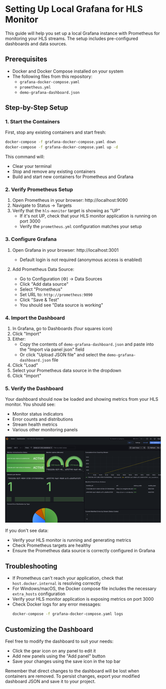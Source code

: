 # Setting Up Local Grafana for HLS Monitor

This guide will help you set up a local Grafana instance with Prometheus for monitoring your HLS streams. The setup includes pre-configured dashboards and data sources.

## Prerequisites

- Docker and Docker Compose installed on your system
- The following files from this repository:
  - `grafana-docker-compose.yaml`
  - `prometheus.yml`
  - `demo-grafana-dashboard.json`

## Step-by-Step Setup

### 1. Start the Containers

First, stop any existing containers and start fresh:

```bash
docker-compose -f grafana-docker-compose.yaml down
docker-compose -f grafana-docker-compose.yaml up -d
```

This command will:
- Clear your terminal
- Stop and remove any existing containers
- Build and start new containers for Prometheus and Grafana

### 2. Verify Prometheus Setup

1. Open Prometheus in your browser: http://localhost:9090
2. Navigate to Status -> Targets
3. Verify that the `hls-monitor` target is showing as "UP"
   - If it's not UP, check that your HLS monitor application is running on port 3000
   - Verify the `prometheus.yml` configuration matches your setup

### 3. Configure Grafana

1. Open Grafana in your browser: http://localhost:3001
   - Default login is not required (anonymous access is enabled)

2. Add Prometheus Data Source:
   - Go to Configuration (⚙️) -> Data Sources
   - Click "Add data source"
   - Select "Prometheus"
   - Set URL to: `http://prometheus:9090`
   - Click "Save & Test"
   - You should see "Data source is working"

### 4. Import the Dashboard

1. In Grafana, go to Dashboards (four squares icon)
2. Click "Import"
3. Either:
   - Copy the contents of `demo-grafana-dashboard.json` and paste into the "Import via panel json" field
   - Or click "Upload JSON file" and select the `demo-grafana-dashboard.json` file
4. Click "Load"
5. Select your Prometheus data source in the dropdown
6. Click "Import"

### 5. Verify the Dashboard

Your dashboard should now be loaded and showing metrics from your HLS monitor. You should see:
- Monitor status indicators
- Error counts and distributions
- Stream health metrics
- Various other monitoring panels

![alt text](image.png)

If you don't see data:
- Verify your HLS monitor is running and generating metrics
- Check Prometheus targets are healthy
- Ensure the Prometheus data source is correctly configured in Grafana

## Troubleshooting

- If Prometheus can't reach your application, check that `host.docker.internal` is resolving correctly
- For Windows/macOS, the Docker compose file includes the necessary `extra_hosts` configuration
- Verify your HLS monitor application is exposing metrics on port 3000
- Check Docker logs for any error messages:
  ```bash
  docker-compose -f grafana-docker-compose.yaml logs
  ```

## Customizing the Dashboard

Feel free to modify the dashboard to suit your needs:
- Click the gear icon on any panel to edit it
- Add new panels using the "Add panel" button
- Save your changes using the save icon in the top bar

Remember that direct changes to the dashboard will be lost when containers are removed. To persist changes, export your modified dashboard JSON and save it to your project.